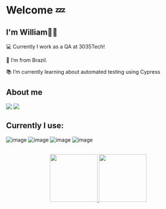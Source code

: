 # Welcome 💤

## I'm William🧑‍💻

:computer: Currently I work as a QA at 3035Tech!

:house_with_garden: I’m from Brazil.

:books: I’m currently learning about automated testing using Cypress

## About me
<div>
  <a href = "mailto:william.dewes@rede.ulbra.br"><img src="https://img.shields.io/badge/-Gmail-%23333?style=for-the-badge&logo=gmail&logoColor=white" target="_blank"></a>
  <a href="https://www.linkedin.com/in/willdewes" target="_blank"><img src="https://img.shields.io/badge/-LinkedIn-%230077B5?style=for-the-badge&logo=linkedin&logoColor=white" target="_blank"></a> 
</div>

## Currently I use:
 ![image](https://img.shields.io/badge/MySQL-005C84?style=for-the-badge&logo=mysql&logoColor=white)
![image](https://img.shields.io/badge/.NET-512BD4?style=for-the-badge&logo=dotnet&logoColor=white)
![image](https://img.shields.io/badge/Postman-FF6C37?style=for-the-badge&logo=Postman&logoColor=white)
![image](https://img.shields.io/badge/Swagger-85EA2D?style=for-the-badge&logo=Swagger&logoColor=white)

<br>

<div align="center">
  <a href="https://github.com/willbernst">
  <img height="130em" src="https://github-readme-stats.vercel.app/api?username=willbernst&show_icons=true&theme=cobalt&include_all_commits=true&count_private=true"/>
  <img height="130em" src="https://github-readme-stats.vercel.app/api/top-langs/?username=willbernst&layout=compact&langs_count=7&theme=cobalt"/>
</div>

